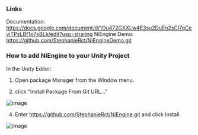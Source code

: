 ### Links
Documentation: https://docs.google.com/document/d/1Ou472GXXLw4E3su2DuEn2sCI7qCeviTPzLBf1p7xBLk/edit?usp=sharing
NiEngine Demo: https://github.com/StephanieRct/NiEngineDemo.git

### How to add NiEngine to your Unity Project

In the Unity Editor:

1. Open package Manager from the Window menu.

2. click "Install Package From Git URL..."

![image](https://github.com/StephanieRct/NiEngine/assets/5490610/67c35347-de5e-4873-80b7-b8c46061c1f2)

4. Enter https://github.com/StephanieRct/NiEngine.git and click Install.

![image](https://github.com/StephanieRct/NiEngine/assets/5490610/f00c125c-1a42-4a96-ab46-06d0abec97df)

